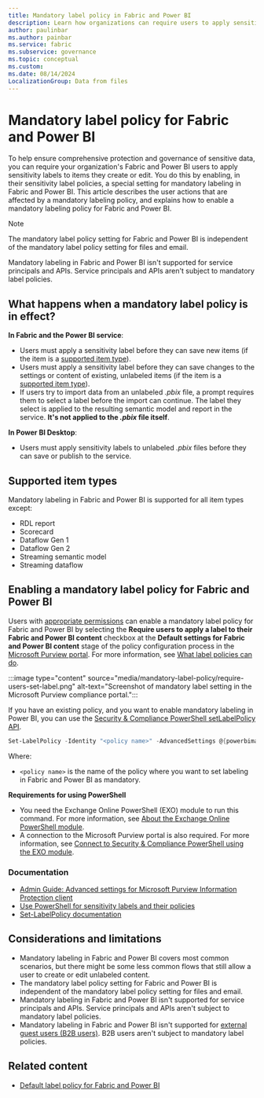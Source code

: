 ```yaml
---
title: Mandatory label policy in Fabric and Power BI
description: Learn how organizations can require users to apply sensitivity labels to items with a mandatory label policy in Fabric and Power BI.
author: paulinbar
ms.author: painbar
ms.service: fabric
ms.subservice: governance
ms.topic: conceptual
ms.custom:
ms.date: 08/14/2024
LocalizationGroup: Data from files
---
```


# Mandatory label policy for Fabric and Power BI

To help ensure comprehensive protection and governance of sensitive data, you can require your organization's Fabric and Power BI users to apply sensitivity labels to items they create or edit. You do this by enabling, in their sensitivity label policies, a special setting for mandatory labeling in Fabric and Power BI. This article describes the user actions that are affected by a mandatory labeling policy, and explains how to enable a mandatory labeling policy for Fabric and Power BI.

>[!NOTE]
> The mandatory label policy setting for Fabric and Power BI is independent of the mandatory label policy setting for files and email.
>
> Mandatory labeling in Fabric and Power BI isn't supported for service principals and APIs. Service principals and APIs aren't subject to mandatory label policies.

## What happens when a mandatory label policy is in effect?

**In Fabric and the Power BI service**:

* Users must apply a sensitivity label before they can save new items (if the item is a [supported item type](#supported-item-types)).
* Users must apply a sensitivity label before they can save changes to the settings or content of existing, unlabeled items (if the item is a [supported item type](#supported-item-types)).
* If users try to import data from an unlabeled *.pbix* file, a prompt requires them to select a label before the import can continue. The label they select is applied to the resulting semantic model and report in the service. **It's not applied to the *.pbix* file itself**.

**In Power BI Desktop**:

* Users must apply sensitivity labels to unlabeled *.pbix* files before they can save or publish to the service.

## Supported item types

Mandatory labeling in Fabric and Power BI is supported for all item types except:

* RDL report
* Scorecard
* Dataflow Gen 1
* Dataflow Gen 2
* Streaming semantic model
* Streaming dataflow

## Enabling a mandatory label policy for Fabric and Power BI

Users with [appropriate permissions](/purview/dlp-create-deploy-policy?tabs=purview#permissions) can enable a mandatory label policy for Fabric and Power BI by selecting the **Require users to apply a label to their Fabric and Power BI content** checkbox at the **Default settings for Fabric and Power BI content** stage of the policy configuration process in the [Microsoft Purview portal](https://purview.microsoft.com/informationprotection/labelpolicies). For more information, see [What label policies can do](/purview/sensitivity-labels#what-label-policies-can-do).

:::image type="content" source="media/mandatory-label-policy/require-users-set-label.png" alt-text="Screenshot of mandatory label setting in the Microsoft Purview compliance portal.":::

If you have an existing policy, and you want to enable mandatory labeling in Power BI, you can use the [Security & Compliance PowerShell setLabelPolicy API](/powershell/module/exchange/set-labelpolicy).

```powershell
Set-LabelPolicy -Identity "<policy name>" -AdvancedSettings @{powerbimandatory="true"}
```

Where:
* `<policy name>` is the name of the policy where you want to set labeling in Fabric and Power BI as mandatory.

**Requirements for using PowerShell**

* You need the Exchange Online PowerShell (EXO) module to run this command. For more information, see [About the Exchange Online PowerShell module](/powershell/exchange/exchange-online-powershell-v2#install-and-maintain-the-exchange-online-powershell-module).
* A connection to the Microsoft Purview portal is also required. For more information, see [Connect to Security & Compliance PowerShell using the EXO module](/powershell/exchange/connect-to-scc-powershell).

### Documentation

* [Admin Guide: Advanced settings for Microsoft Purview Information Protection client](/azure/information-protection/rms-client/clientv2-admin-guide-customizations)
* [Use PowerShell for sensitivity labels and their policies](/purview/create-sensitivity-labels#use-powershell-for-sensitivity-labels-and-their-policies)
* [Set-LabelPolicy documentation](/powershell/module/exchange/set-labelpolicy)

## Considerations and limitations
* Mandatory labeling in Fabric and Power BI covers most common scenarios, but there might be some less common flows that still allow a user to create or edit unlabeled content.
* The mandatory label policy setting for Fabric and Power BI is independent of the mandatory label policy setting for files and email.
* Mandatory labeling in Fabric and Power BI isn't supported for service principals and APIs. Service principals and APIs aren't subject to mandatory label policies.
* Mandatory labeling in Fabric and Power BI isn't supported for [external guest users (B2B users)](/power-bi/enterprise/service-admin-azure-ad-b2b). B2B users aren't subject to mandatory label policies.

## Related content

* [Default label policy for Fabric and Power BI](./sensitivity-label-default-label-policy.md)
